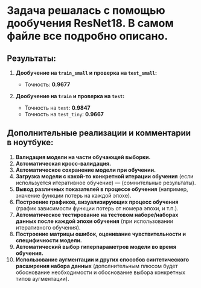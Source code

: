# **Задача решалась с помощью дообучения ResNet18. В самом файле все подробно описано.**

## **Результаты:**

1) **Дообучение на `train_small` и проверка на `test_small`:**
   - Точность: **0.9677**

2) **Дообучение на `train` и проверка на `test`:**
   - Точность на `test`: **0.9847**
   - Точность на `test_tiny`: **0.9667**

## **Дополнительные реализации и комментарии в ноутбуке:**

1) **Валидация модели на части обучающей выборки.**
2) **Автоматическая кросс-валидация.**
3) **Автоматическое сохранение модели при обучении.**
4) **Загрузка модели с какой-то конкретной итерации обучения** (если используется итеративное обучение) — (сомнительные результаты).
5) **Вывод различных показателей в процессе обучения** (например, значение функции потерь на каждой эпохе).
6) **Построение графиков, визуализирующих процесс обучения** (график зависимости функции потерь от номера эпохи, и т.п.).
7) **Автоматическое тестирование на тестовом наборе/наборах данных после каждой эпохи обучения** (при использовании итеративного обучения).
8) **Построение матрицы ошибок, оценивание чувствительности и специфичности модели.**
9) **Автоматический выбор гиперпараметров модели во время обучения.**
11) **Использование аугментации и других способов синтетического расширения набора данных** (дополнительным плюсом будет обоснование необходимости и обоснование выбора конкретных типов аугментации).
